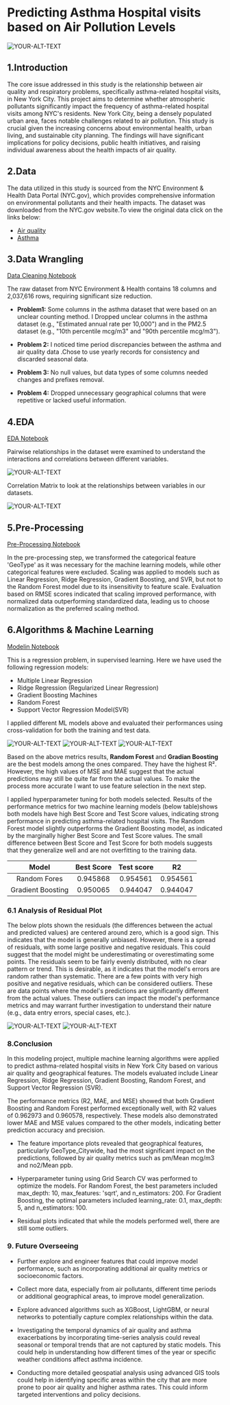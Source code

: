 # Predicting Asthma Hospital visits based on Air Pollution Levels
<picture>
 <source media="(prefers-color-scheme: dark)" srcset="https://u4d2z7k9.rocketcdn.me/wp-content/uploads/2022/11/Untitled-1024-×-683px-17.jpg.webp">
 <source media="(prefers-color-scheme: light)" srcset="https://u4d2z7k9.rocketcdn.me/wp-content/uploads/2022/11/Untitled-1024-×-683px-17.jpg.webp">
 <img alt="YOUR-ALT-TEXT" src="https://u4d2z7k9.rocketcdn.me/wp-content/uploads/2022/11/Untitled-1024-×-683px-17.jpg.webp">
</picture>

## 1.Introduction
The core issue addressed in this study is the relationship between air quality and respiratory problems, specifically asthma-related hospital visits, in New York City. This project aims to determine whether atmospheric pollutants significantly impact the frequency of asthma-related hospital visits among NYC's residents.
New York City, being a densely populated urban area, faces notable challenges related to air pollution. This study is crucial given the increasing concerns about environmental health, urban living, and sustainable city planning. The findings will have significant implications for policy decisions, public health initiatives, and raising individual awareness about the health impacts of air quality.

## 2.Data
The data utilized in this study is sourced from the NYC Environment & Health Data Portal (NYC.gov), which provides comprehensive information on environmental pollutants and their health impacts. The dataset was downloaded from the NYC.gov website.To view the original data click on the links below:

* [Air quality](https://a816-dohbesp.nyc.gov/IndicatorPublic/data-explorer/air-quality/?id=2023#display=summary)
* [Asthma](a816-dohbesp.nyc.gov/IndicatorPublic/data-explorer/asthma/?id=2414#display=summary)

             

## 3.Data Wrangling

[Data Cleaning Notebook](https://github.com/Mary080102/Capston-Two/blob/202f588a71fc53fcdf9a611ef8f2c41660066847/notebooks/Air%20quality%20Capston-%20Data%20wrangling.ipynb)

The raw dataset from NYC Environment & Health contains 18 columns and 2,037,616 rows, requiring significant size reduction.

* **Problem1:** Some columns in the asthma dataset that were based on an unclear counting method. I Dropped unclear columns in the asthma dataset (e.g., "Estimated annual rate per 10,000") and in the PM2.5 dataset (e.g., "10th percentile mcg/m3" and "90th percentile mcg/m3").
  
* **Problem 2:** I noticed time period discrepancies between the asthma and air quality data .Chose to use yearly records for consistency and discarded seasonal data.
  
* **Problem 3:** No null values, but data types of some columns needed changes and prefixes removal.
  
* **Problem 4:** Dropped unnecessary geographical columns that were repetitive or lacked useful information.

## 4.EDA

[EDA Notebook](https://github.com/Mary080102/Capston-Two/blob/202f588a71fc53fcdf9a611ef8f2c41660066847/notebooks/Air%20quality-%20Exploratory%20Data%20Analysis.ipynb)

Pairwise relationships in the dataset were examined to understand the interactions and correlations between different variables.

<picture>
 <source media="(prefers-color-scheme: dark)" srcset="https://github.com/Mary080102/Capston-Two/blob/b5869fbe7a5d5be1db3f6e10ba9088ad16314487/PNG/plot1.png">
 <source media="(prefers-color-scheme: light)" srcset="https://github.com/Mary080102/Capston-Two/blob/b5869fbe7a5d5be1db3f6e10ba9088ad16314487/PNG/plot1.png">
 <img alt="YOUR-ALT-TEXT" src="https://github.com/Mary080102/Capston-Two/blob/b5869fbe7a5d5be1db3f6e10ba9088ad16314487/PNG/plot1.png">
</picture>

Correlation Matrix to look at the relationships between variables in our datasets.

<picture>
 <source media="(prefers-color-scheme: dark)" srcset="https://github.com/Mary080102/Capston-Two/blob/b5869fbe7a5d5be1db3f6e10ba9088ad16314487/PNG/plot2.png">
 <source media="(prefers-color-scheme: light)" srcset="https://github.com/Mary080102/Capston-Two/blob/b5869fbe7a5d5be1db3f6e10ba9088ad16314487/PNG/plot2.png">
 <img alt="YOUR-ALT-TEXT" src="https://github.com/Mary080102/Capston-Two/blob/b5869fbe7a5d5be1db3f6e10ba9088ad16314487/PNG/plot2.png">
</picture>

## 5.Pre-Processing
[Pre-Processing Notebook](https://github.com/Mary080102/Capston-Two/blob/b5869fbe7a5d5be1db3f6e10ba9088ad16314487/notebooks/Pre-processing%20and%20Training%20Data%20Development.ipynb)

In the pre-processing step, we transformed the categorical feature 'GeoType' as it was necessary for the machine learning models, while other categorical features were excluded. Scaling was applied to models such as Linear Regression, Ridge Regression, Gradient Boosting, and SVR, but not to the Random Forest model due to its insensitivity to feature scale. Evaluation based on RMSE scores indicated that scaling improved performance, with normalized data outperforming standardized data, leading us to choose normalization as the preferred scaling method.

## 6.Algorithms & Machine Learning
[Modelin Notebook]()

This is a regression problem, in supervised learning. Here we have used the following regression models:
* Multiple Linear Regression
* Ridge Regression (Regularized Linear Regression)
* Gradient Boosting Machines
* Random Forest
* Support Vector Regression Model(SVR)

I applied different ML models above and evaluated their performances using cross-validation for both the training and test data. 

<picture>
 <source media="(prefers-color-scheme: dark)" srcset="https://github.com/Mary080102/Capston-Two/blob/7d04797565f336ea74700806274c9eeceaf97eb7/PNG/plot3.png">
 <source media="(prefers-color-scheme: light)" srcset="https://github.com/Mary080102/Capston-Two/blob/7d04797565f336ea74700806274c9eeceaf97eb7/PNG/plot3.png">
 <img alt="YOUR-ALT-TEXT" src="https://github.com/Mary080102/Capston-Two/blob/7d04797565f336ea74700806274c9eeceaf97eb7/PNG/plot3.png">
</picture>


<picture>
 <source media="(prefers-color-scheme: dark)" srcset="https://github.com/Mary080102/Capston-Two/blob/7d04797565f336ea74700806274c9eeceaf97eb7/PNG/plot4.png">
 <source media="(prefers-color-scheme: light)" srcset="https://github.com/Mary080102/Capston-Two/blob/7d04797565f336ea74700806274c9eeceaf97eb7/PNG/plot4.png">
 <img alt="YOUR-ALT-TEXT" src="https://github.com/Mary080102/Capston-Two/blob/7d04797565f336ea74700806274c9eeceaf97eb7/PNG/plot4.png">
</picture>


<picture>
 <source media="(prefers-color-scheme: dark)" srcset="https://github.com/Mary080102/Capston-Two/blob/7d04797565f336ea74700806274c9eeceaf97eb7/PNG/plot5.png">
 <source media="(prefers-color-scheme: light)" srcset="https://github.com/Mary080102/Capston-Two/blob/7d04797565f336ea74700806274c9eeceaf97eb7/PNG/plot5.png">
 <img alt="YOUR-ALT-TEXT" src="https://github.com/Mary080102/Capston-Two/blob/7d04797565f336ea74700806274c9eeceaf97eb7/PNG/plot5.png">
</picture>

Based on the above metrics results, **Random Forest** and **Gradian Boosting** are the best models among the ones compared. They have the highest R². However, the high values of MSE and MAE suggest that the actual predictions may still be quite far from the actual values. To make the process more accurate I want to use feature selection in the next step.


I applied hyperparameter tuning for both models selected. Results of the performance metrics for two machine learning models (below table)shows both models have high Best Score and Test Score values, indicating strong performance in predicting asthma-related hospital visits. The Random Forest model slightly outperforms the Gradient Boosting model, as indicated by the marginally higher Best Score and Test Score values. The small difference between Best Score and Test Score for both models suggests that they generalize well and are not overfitting to the training data.



| Model        | Best Score     | Test score    |R2    |
| :---:         |     :---:     |       :---:   | :---:|
| Random Fores   | 0.945868     | 0.954561    |     0.954561 |
| Gradient Boosting     | 0.950065       | 0.944047      |   0.944047   |


### 6.1 Analysis of Residual Plot

The below plots shown the residuals (the differences between the actual and predicted values) are centered around zero, which is a good sign. This indicates that the model is generally unbiased. However, there is a spread of residuals, with some large positive and negative residuals. This could suggest that the model might be underestimating or overestimating some points.
The residuals seem to be fairly evenly distributed, with no clear pattern or trend. This is desirable, as it indicates that the model's errors are random rather than systematic. There are a few points with very high positive and negative residuals, which can be considered outliers. These are data points where the model's predictions are significantly different from the actual values. These outliers can impact the model's performance metrics and may warrant further investigation to understand their nature (e.g., data entry errors, special cases, etc.).


<picture>
 <source media="(prefers-color-scheme: dark)" srcset="https://github.com/Mary080102/Capston-Two/blob/7d04797565f336ea74700806274c9eeceaf97eb7/PNG/plot6.png">
 <source media="(prefers-color-scheme: light)" srcset="https://github.com/Mary080102/Capston-Two/blob/7d04797565f336ea74700806274c9eeceaf97eb7/PNG/plot6.png">
 <img alt="YOUR-ALT-TEXT" src="https://github.com/Mary080102/Capston-Two/blob/7d04797565f336ea74700806274c9eeceaf97eb7/PNG/plot6.png">
</picture>


<picture>
 <source media="(prefers-color-scheme: dark)" srcset="https://github.com/Mary080102/Capston-Two/blob/7d04797565f336ea74700806274c9eeceaf97eb7/PNG/plot7.png">
 <source media="(prefers-color-scheme: light)" srcset="https://github.com/Mary080102/Capston-Two/blob/7d04797565f336ea74700806274c9eeceaf97eb7/PNG/plot7.png">
 <img alt="YOUR-ALT-TEXT" src="https://github.com/Mary080102/Capston-Two/blob/7d04797565f336ea74700806274c9eeceaf97eb7/PNG/plot7.png">
</picture>

### 8.Conclusion
In this modeling project, multiple machine learning algorithms were applied to predict asthma-related hospital visits in New York City based on various air quality and geographical features. The models evaluated include Linear Regression, Ridge Regression, Gradient Boosting, Random Forest, and Support Vector Regression (SVR).

The performance metrics (R2, MAE, and MSE) showed that both Gradient Boosting and Random Forest performed exceptionally well, with R2 values of 0.962973 and 0.960578, respectively. These models also demonstrated lower MAE and MSE values compared to the other models, indicating better prediction accuracy and precision.
* The feature importance plots revealed that geographical features, particularly GeoType_Citywide, had the most significant impact on the predictions, followed by air quality metrics such as pm/Mean mcg/m3 and no2/Mean ppb.

* Hyperparameter tuning using Grid Search CV was performed to optimize the models. For Random Forest, the best parameters included max_depth: 10, max_features: 'sqrt', and n_estimators: 200. For Gradient Boosting, the optimal parameters included learning_rate: 0.1, max_depth: 5, and n_estimators: 100.

* Residual plots indicated that while the models performed well, there are still some outliers.


### 9. Future Overseeing

* Further explore and engineer features that could improve model performance, such as incorporating additional air quality metrics or socioeconomic factors.

* Collect more data, especially from air pollutants, different time periods or additional geographical areas, to improve model generalization.
  
* Explore advanced algorithms such as XGBoost, LightGBM, or neural networks to potentially capture complex relationships within the data.


* Investigating the temporal dynamics of air quality and asthma exacerbations by incorporating time-series analysis could reveal seasonal or temporal trends that are not captured by static models. This could help in understanding how different times of the year or specific weather conditions affect asthma incidence.
  
* Conducting more detailed geospatial analysis using advanced GIS tools could help in identifying specific areas within the city that are more prone to poor air quality and higher asthma rates. This could inform targeted interventions and policy decisions.
